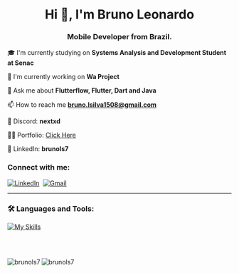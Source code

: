 <h1 align="center">Hi 👋, I'm Bruno Leonardo</h1>
<h3 align="center">Mobile Developer from Brazil.</h3>

🎓 I'm currently studying on **Systems Analysis and Development Student at Senac**

💼 I'm currently working on **Wa Project**

💬 Ask me about **Flutterflow, Flutter, Dart and Java**

📫 How to reach me **bruno.lsilva1508@gmail.com**

📱 Discord: **nextxd**

🙋‍♂️ Portfolio: <a href="https://brunols.me" target="_blank">Click Here</a>

💼 LinkedIn: **brunols7**

<h3 align="left">Connect with me:</h3>

<div>
    <a href="https://www.linkedin.com/in/brunols7" target="_blank"><img src="https://skillicons.dev/icons?i=linkedin" title="LinkedIn" alt="LinkedIn"/></a>&nbsp;
  <a href="mailto:bruno.lsilva1508@gmail.com" target="_blank"><img src="https://skillicons.dev/icons?i=gmail" title="Gmail" alt="Gmail"/></a>&nbsp;
</div>


---

### 🛠 Languages and Tools:
<!--
<div>
  <img src="https://img.shields.io/badge/Flutter-%2302569B.svg?style=for-the-badge&logo=Flutter&logoColor=white" title="Flutter" alt="Flutter" width="105" height="30"/>&nbsp;
  <img src="https://img.shields.io/badge/python-3670A0?style=for-the-badge&logo=python&logoColor=ffdd54" title="Python" alt="Python" width="95" height="30"/>&nbsp;
  <img src="https://img.shields.io/badge/java-%23ED8B00.svg?style=for-the-badge&logo=openjdk&logoColor=white" title="Java" alt="Java" width="80" height="30"/>&nbsp;
  <img src="https://img.shields.io/badge/dart-%230175C2.svg?style=for-the-badge&logo=dart&logoColor=white" title="Dart" alt="Dart" width="85" height="30"/>&nbsp;
  <img src="https://img.shields.io/badge/firebase-a08021?style=for-the-badge&logo=firebase&logoColor=ffcd34" title="Firebase" alt="Firebase" width="105" height="30"/>&nbsp;
  <img src="https://img.shields.io/badge/sqlite-%2307405e.svg?style=for-the-badge&logo=sqlite&logoColor=white" title="SQLite"  alt="SQLite" width="95" height="30"/>&nbsp;
<div/>
-->

[![My Skills](https://skillicons.dev/icons?i=java,spring,flutter,dart,react,html,css,js,firebase,supabase,postgres,sqlite,gcp,aws,docker,figma&perline=4)](https://skillicons.dev)
  
<!--
<h3 align="left">Other Languages and Tools:</h3>
<img src="https://img.shields.io/badge/node.js-6DA55F?style=for-the-badge&logo=node.js&logoColor=white" title="NodeJs" alt="NodeJs" width="105" height="30"/>&nbsp;
<img src="https://img.shields.io/badge/javascript-%23323330.svg?style=for-the-badge&logo=javascript&logoColor=%23F7DF1E" title="JavaScript" alt="JavaScript" width="125" height="30"/>&nbsp;
<img src="https://img.shields.io/badge/spring-%236DB33F.svg?style=for-the-badge&logo=spring&logoColor=white" title="Spring" alt="Spring" width="105" height="30"/>&nbsp;
<img src="https://img.shields.io/badge/html5-%23E34F26.svg?style=for-the-badge&logo=html5&logoColor=white" title="HTML5" alt="HTML5" width="100" height="30"/>&nbsp;
<img src="https://img.shields.io/badge/power_bi-F2C811?style=for-the-badge&logo=powerbi&logoColor=black" title="PowerBI" alt="PowerBI" width="105" height="30"/>&nbsp;
<img src="https://img.shields.io/badge/GoogleCloud-%234285F4.svg?style=for-the-badge&logo=google-cloud&logoColor=white" title="Google Cloud Platform" alt="GCP" width="135" height="30"/>&nbsp;
<img src="https://img.shields.io/badge/git-%23F05033.svg?style=for-the-badge&logo=git&logoColor=white" title="Git" alt="Git" width="65" height="30"/>&nbsp;
<img src="https://img.shields.io/badge/github-%23121011.svg?style=for-the-badge&logo=github&logoColor=white" title="Github" alt="Github" width="105" height="30"/>&nbsp;
<img src="https://img.shields.io/badge/docker-%230db7ed.svg?style=for-the-badge&logo=docker&logoColor=white" title="Docker" alt="Docker" width="105" height="30"/>&nbsp;
-->

<br>
<br>
<p><img align="left" src="https://github-readme-stats.vercel.app/api?username=brunols7&show_icons=true&locale=en&theme=blue-green" alt="brunols7" /></p>
<p><img align="left" src="https://github-readme-stats.vercel.app/api/top-langs?username=brunols7&show_icons=true&locale=en&layout=compact&theme=blue-green" alt="brunols7" /></p>
